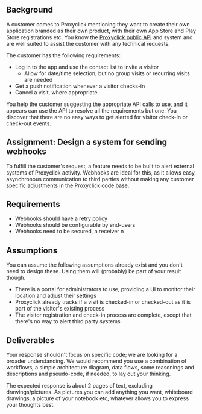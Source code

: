 ## Background

A customer comes to Proxyclick mentioning they want to create their own application branded as their own product, with their own App Store and Play Store registrations etc. You know the [Proxyclick public API](https://api.proxyclick.com/v1/docs) and system and are well suited to assist the customer with any technical requests.

The customer has the following requirements:

- Log in to the app and use the contact list to invite a visitor
  - Allow for date/time selection, but no group visits or recurring visits are needed
- Get a push notification whenever a visitor checks-in
- Cancel a visit, where appropriate.

You help the customer suggesting the appropriate API calls to use, and it appears can use the API to resolve all the requirements but one. You discover that there are no easy ways to get alerted for visitor check-in or check-out events.

## Assignment: Design a system for sending webhooks

To fulfill the customer's request, a feature needs to be built to alert external systems of Proxyclick activity. Webhooks are ideal for this, as it allows easy, asynchronous communication to third parties without making any customer specific adjustments in the Proxyclick code base.

## Requirements

- Webhooks should have a retry policy
- Webhooks should be configurable by end-users
- Webhooks need to be secured, a receiver n

## Assumptions

You can assume the following assumptions already exist and you don't need to design these. Using them will (probably) be part of your result though.

- There is a portal for administrators to use, providing a UI to monitor their location and adjust their settings
- Proxyclick already tracks if a visit is checked-in or checked-out as it is part of the visitor's existing process
- The visitor registration and check-in process are complete, except that there's no way to alert third party systems

## Deliverables

Your response shouldn't focus on specific code; we are looking for a broader understanding. We would recommend you use a combination of workflows, a simple architecture diagram, data flows, some reasonings and descriptions and pseudo-code, if needed, to lay out your thinking.

The expected response is about 2 pages of text, excluding drawings/pictures. As pictures you can add anything you want, whiteboard drawings, a picture of your notebook etc, whatever allows you to express your thoughts best.
